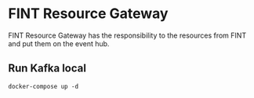 # FINT Resource Gateway
FINT Resource Gateway has the responsibility to the resources from FINT and put them on the event hub.

## Run Kafka local
`docker-compose up -d`

